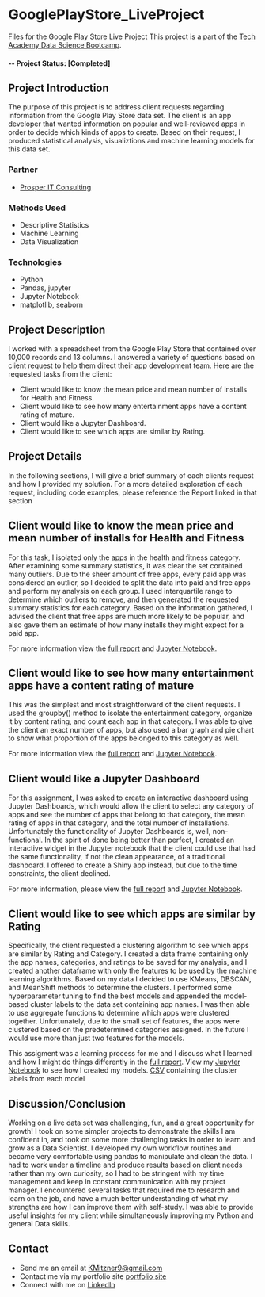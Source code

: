 # GooglePlayStore_LiveProject
Files for the Google Play Store Live Project
This project is a part of the [Tech Academy Data Science Bootcamp](https://www.learncodinganywhere.com/).

#### -- Project Status: [Completed]

## Project Introduction
The purpose of this project is to address client requests regarding information from the Google Play Store data set. The client is an app developer that wanted information on popular and well-reviewed apps in order to decide which kinds of apps to create.  Based on their request, I produced statistical analysis, visualiztions and machine learning models for this data set.

### Partner
* [Prosper IT Consulting](https://www.learncodinganywhere.com/ProsperITConsulting)

### Methods Used
* Descriptive Statistics
* Machine Learning
* Data Visualization

### Technologies
* Python
* Pandas, jupyter
* Jupyter Notebook
* matplotlib, seaborn

## Project Description
I worked with a spreadsheet from the Google Play Store that contained over 10,000 records and 13 columns. I answered a variety of questions based on client request to help them direct their app development team. Here are the requested tasks from the client:
* Client would like to know the mean price and mean number of installs for Health and Fitness.
* Client would like to see how many entertainment apps have a content rating of mature.
* Client would like a Jupyter Dashboard.
* Client would like to see which apps are similar by Rating.

## Project Details

In the following sections, I will give a brief summary of each clients request and how I provided my solution. For a more detailed exploration of each request, including code examples, please reference the Report linked in that section

## Client would like to know the mean price and mean number of installs for Health and Fitness

For this task, I isolated only the apps in the health and fitness category. After examining some summary statistics, it was clear the set contained many outliers. Due to the sheer amount of free apps, every paid app was considered an outlier, so I decided to split the data into paid and free apps and perform my analysis on each group. I used interquartile range to determine which outliers to remove, and then generated the requested summary statistics for each category. Based on the information gathered, I advised the client that free apps are much more likely to be popular, and also gave them an estimate of how many installs they might expect for a paid app.

For more information view the [full report](https://github.com/KMitzner9/GooglePlayStore_LiveProject/blob/main/reports/User_Story_98.docx) and [Jupyter Notebook](https://github.com/KMitzner9/GooglePlayStore_LiveProject/blob/main/98_Final.ipynb).


## Client would like to see how many entertainment apps have a content rating of mature

This was the simplest and most straightforward of the client requests. I used the groupby() method to isolate the entertainment category, organize it by content rating, and count each app in that category. I was able to give the client an exact number of apps, but also used a bar graph and pie chart to show what proportion of the apps belonged to this category as well.

For more information view the [full report](https://github.com/KMitzner9/GooglePlayStore_LiveProject/blob/main/reports/User_Story_100.docx) and [Jupyter Notebook](https://github.com/KMitzner9/GooglePlayStore_LiveProject/blob/main/100_scratch.ipynb).

## Client would like a Jupyter Dashboard

For this assignment, I was asked to create an interactive dashboard using Jupyter Dashboards, which would allow the client to select any category of apps and see the number of apps that belong to that category, the mean rating of apps in that category, and the total number of installations. Unfortunately the functionality of Jupyter Dashboards is, well, non-functional. In the spirit of done being better than perfect, I created an interactive widget in the Jupyter notebook that the client could use that had the same functionality, if not the clean appearance, of a traditional dashboard. I offered to create a Shiny app instead, but due to the time constraints, the client declined.

For more information, please view the [full report](https://github.com/KMitzner9/GooglePlayStore_LiveProject/blob/main/reports/User_Story_95.docx) and [Jupyter Notebook](https://github.com/KMitzner9/GooglePlayStore_LiveProject/blob/main/GPS_95_Dashboard.ipynb).

## Client would like to see which apps are similar by Rating

Specifically, the client requested a clustering algorithm to see which apps are similar by Rating and Category. I created a data frame containing only the app names, categories, and ratings to be saved for my analysis, and I created another dataframe with only the features to be used by the machine learning algorithms. Based on my data I decided to use KMeans, DBSCAN, and MeanShift methods to determine the clusters. I performed some hyperparameter tuning to find the best models and appended the model-based cluster labels to the data set containing app names. I was then able to use aggregate functions to determine which apps were clustered together. Unfortunately, due to the small set of features, the apps were clustered based on the predetermined categories assigned. In the future I would use more than just two features for the models. 

This assigment was a learning process for me and I discuss what I learned and how I might do things differently in the [full report](https://github.com/KMitzner9/GooglePlayStore_LiveProject/blob/main/reports/User_Story_99.docx).
View my [Jupyter Notebook](https://github.com/KMitzner9/GooglePlayStore_LiveProject/blob/main/99_scratch.ipynb) to see how I created my models.
[CSV](https://github.com/KMitzner9/GooglePlayStore_LiveProject/blob/main/GPS_clusters.csv) containing the cluster labels from each model

## Discussion/Conclusion

Working on a live data set was challenging, fun, and a great opportunity for growth! I took on some simpler projects to demonstrate the skills I am confident in, and took on some more challenging tasks in order to learn and grow as a Data Scientist. I developed my own workflow routines and became very comfortable using pandas to manipulate and clean the data. I had to work under a timeline and produce results based on client needs rather than my own curiosity, so I had to be stringent with my time management and keep in constant communication with my project manager. I encountered several tasks that required me to research and learn on the job, and have a much better understanding of what my strengths are how I can improve them with self-study. I was able to provide useful insights for my client while simultaneously improving my Python and general Data skills.

## Contact
* Send me an email at KMitzner9@gmail.com 
* Contact me via my portfolio site [portfolio site](http://www.kenziemitzner.com/)
* Connect with me on [LinkedIn](https://www.linkedin.com/in/kenzie-mitzner/)
